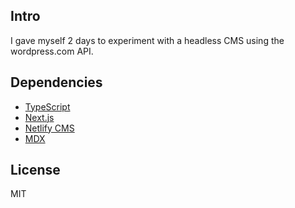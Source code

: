 ## Intro

I gave myself 2 days to experiment with a headless CMS using the wordpress.com API.

## Dependencies

- [TypeScript](https://www.typescriptlang.org/)
- [Next.js](https://nextjs.org/)
- [Netlify CMS](https://www.netlifycms.org/)
- [MDX](https://mdxjs.com/)

## License

MIT
